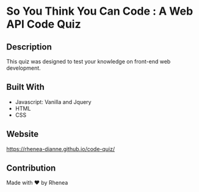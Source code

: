 # So You Think You Can Code : A Web API Code Quiz

## Description
This quiz was designed to test your knowledge on front-end web development.

## Built With
- Javascript: Vanilla and Jquery
- HTML
- CSS

## Website
https://rhenea-dianne.github.io/code-quiz/

## Contribution
Made with ❤️ by Rhenea 